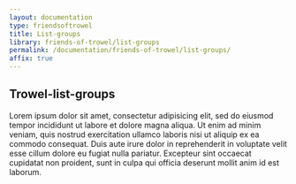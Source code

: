 ```yaml
---
layout: documentation
type: friendsoftrowel
title: List-groups
library: friends-of-trowel/list-groups
permalink: /documentation/friends-of-trowel/list-groups/
affix: true
---
```


##  Trowel-list-groups

Lorem ipsum dolor sit amet, consectetur adipisicing elit, sed do eiusmod tempor incididunt ut labore et dolore magna aliqua. Ut enim ad minim veniam, quis nostrud exercitation ullamco laboris nisi ut aliquip ex ea commodo consequat. Duis aute irure dolor in reprehenderit in voluptate velit esse cillum dolore eu fugiat nulla pariatur. Excepteur sint occaecat cupidatat non proident, sunt in culpa qui officia deserunt mollit anim id est laborum.